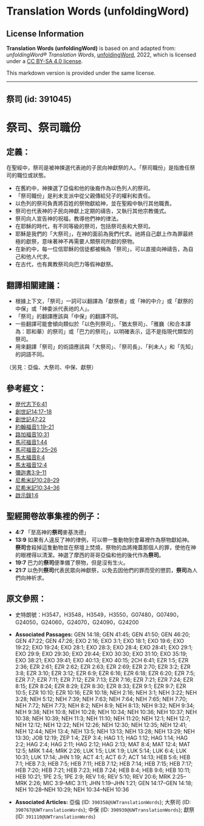 # Translation Words (unfoldingWord)

## License Information

**Translation Words (unfoldingWord)** is based on and adapted from: _unfoldingWord® Translation Words_, [unfoldingWord](https://unfoldingword.org/utw), 2022, which is licensed under a [CC BY-SA 4.0 license](https://creativecommons.org/licenses/by-sa/4.0/legalcode.en).

This markdown version is provided under the same license.



--------------------------------

## 祭司 (id: 391045)

祭司、祭司職份
=======

定義：
---

在聖經中，祭司是被神揀選代表祂的子民向神獻祭的人。「祭司職份」是指擔任祭司的職位或狀態。

* 在舊約中，神揀選了亞倫和他的後裔作為以色列人的祭司。
* 「祭司職份」是利未支派中從父親傳給兒子的權利和責任。
* 以色列的祭司負責將百姓的祭物獻給神，並在聖殿中執行其他職責。
* 祭司也代表神的子民向神獻上定期的禱告，又執行其他宗教儀式。
* 祭司向人宣告神的祝福，教導他們神的律法。
* 在耶穌的時代，有不同等級的祭司，包括祭司長和大祭司。
* 耶穌是我們的「大祭司」，在神的面前為我們代求。祂將自己獻上作為罪最終極的獻祭，意味著神不再需要人類祭司所獻的祭物。
* 在新約中，每一位信耶穌的信徒都被稱為「祭司」，可以直接向神禱告，為自己和他人代求。
* 在古代，也有異教祭司向巴力等假神獻祭。

翻譯相關建議：
-------

* 根據上下文，「祭司」一詞可以翻譯為「獻祭者」或「神的中介」或「獻祭的中保」或「神委派代表祂的人」。
* 「祭司」的翻譯應該與「中保」的翻譯不同。
* 一些翻譯可能會傾向類似於「以色列祭司」、「猶太祭司」、「雅巍（和合本譯為：耶和華）的祭司」或「巴力的祭司」，以明確表示，這不是指現代類型的祭司。
* 用來翻譯「祭司」的術語應該與「大祭司」、「祭司長」、「利未人」和「先知」的詞語不同。

（另見：亞倫、大祭司、中保、獻祭）

參考經文：
-----

* [歴代志下6:41](https://ref.ly/2Chr6:41)
* [創世記14:17–18](https://ref.ly/Gen14:17-Gen14:18)
* [創世記47:22](https://ref.ly/Gen47:22)
* [約翰福音1:19–21](https://ref.ly/John1:19-John1:21)
* [路加福音10:31](https://ref.ly/Luke10:31)
* [馬可福音1:44](https://ref.ly/Mark1:44)
* [馬可福音2:25–26](https://ref.ly/Mark2:25-Mark2:26)
* [馬太福音8:4](https://ref.ly/Matt8:4)
* [馬太福音12:4](https://ref.ly/Matt12:4)
* [彌迦書3:9–11](https://ref.ly/Mic3:9-Mic3:11)
* [尼希米記10:28–29](https://ref.ly/Neh10:28-Neh10:29)
* [尼希米記10:34–36](https://ref.ly/Neh10:34-Neh10:36)
* [啟示錄1:6](https://ref.ly/Rev1:6)

聖經開卷故事集裡的例子：
------------

* **4:7** 「至高神的**祭司**麥基洗德」
* **13:9** 如果有人違反了神的律例，可以帶一隻動物到會幕裡作為祭物獻給神。**祭司**會殺掉這隻動物並在祭壇上焚燒，祭物的血將掩蓋那個人的罪，使他在神的眼裡得以清潔。神選了摩西的哥哥亞倫和他的後代作為**祭司**。
* **19:7** 巴力的**祭司**便準備了祭物，但是沒有生火。
* **21:7** 以色列**祭司**代表民眾向神獻祭，以免去因他們的罪而受的懲罰，**祭司**為人們向神祈求。

原文參照：
-----

* 史特朗號：H3547，H3548，H3549，H3550，G07480，G07490，G24050，G24060，G24070，G24090，G24200

* **Associated Passages:** GEN 14:18; GEN 41:45; GEN 41:50; GEN 46:20; GEN 47:22; GEN 47:26; EXO 2:16; EXO 3:1; EXO 18:1; EXO 19:6; EXO 19:22; EXO 19:24; EXO 28:1; EXO 28:3; EXO 28:4; EXO 28:41; EXO 29:1; EXO 29:9; EXO 29:30; EXO 29:44; EXO 30:30; EXO 31:10; EXO 35:19; EXO 38:21; EXO 39:41; EXO 40:13; EXO 40:15; 2CH 6:41; EZR 1:5; EZR 2:36; EZR 2:61; EZR 2:62; EZR 2:63; EZR 2:69; EZR 2:70; EZR 3:2; EZR 3:8; EZR 3:10; EZR 3:12; EZR 6:9; EZR 6:16; EZR 6:18; EZR 6:20; EZR 7:5; EZR 7:7; EZR 7:11; EZR 7:12; EZR 7:13; EZR 7:16; EZR 7:21; EZR 7:24; EZR 8:15; EZR 8:24; EZR 8:29; EZR 8:30; EZR 8:33; EZR 9:1; EZR 9:7; EZR 10:5; EZR 10:10; EZR 10:16; EZR 10:18; NEH 2:16; NEH 3:1; NEH 3:22; NEH 3:28; NEH 5:12; NEH 7:39; NEH 7:63; NEH 7:64; NEH 7:65; NEH 7:70; NEH 7:72; NEH 7:73; NEH 8:2; NEH 8:9; NEH 8:13; NEH 9:32; NEH 9:34; NEH 9:38; NEH 10:8; NEH 10:28; NEH 10:34; NEH 10:36; NEH 10:37; NEH 10:38; NEH 10:39; NEH 11:3; NEH 11:10; NEH 11:20; NEH 12:1; NEH 12:7; NEH 12:12; NEH 12:22; NEH 12:26; NEH 12:30; NEH 12:35; NEH 12:41; NEH 12:44; NEH 13:4; NEH 13:5; NEH 13:13; NEH 13:28; NEH 13:29; NEH 13:30; JOB 12:19; ZEP 1:4; ZEP 3:4; HAG 1:1; HAG 1:12; HAG 1:14; HAG 2:2; HAG 2:4; HAG 2:11; HAG 2:12; HAG 2:13; MAT 8:4; MAT 12:4; MAT 12:5; MRK 1:44; MRK 2:26; LUK 1:5; LUK 1:9; LUK 5:14; LUK 6:4; LUK 10:31; LUK 17:14; JHN 1:19; ACT 4:1; ACT 6:7; ACT 14:13; HEB 5:6; HEB 7:1; HEB 7:3; HEB 7:5; HEB 7:11; HEB 7:12; HEB 7:14; HEB 7:15; HEB 7:17; HEB 7:20; HEB 7:21; HEB 7:23; HEB 7:24; HEB 8:4; HEB 9:6; HEB 10:11; HEB 10:21; 1PE 2:5; 1PE 2:9; REV 1:6; REV 5:10; REV 20:6; MRK 2:25–MRK 2:26; MIC 3:9–MIC 3:11; JHN 1:19–JHN 1:21; GEN 14:17–GEN 14:18; NEH 10:28–NEH 10:29; NEH 10:34–NEH 10:36
* **Associated Articles:** 亞倫 (ID: `390358@UWTranslationWords`); 大祭司 (ID: `390767@UWTranslationWords`); 中保 (ID: `390930@UWTranslationWords`); 獻祭 (ID: `391110@UWTranslationWords`)


